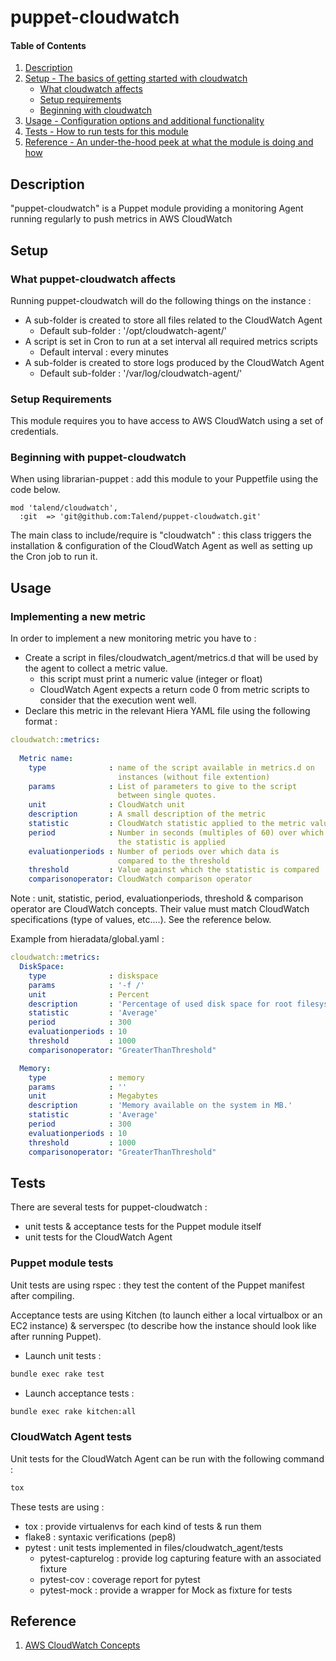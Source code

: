# puppet-cloudwatch

#### Table of Contents

1. [Description](#description)
1. [Setup - The basics of getting started with cloudwatch](#setup)
    * [What cloudwatch affects](#what-cloudwatch-affects)
    * [Setup requirements](#setup-requirements)
    * [Beginning with cloudwatch](#beginning-with-cloudwatch)
1. [Usage - Configuration options and additional functionality](#usage)
1. [Tests - How to run tests for this module](#tests)
1. [Reference - An under-the-hood peek at what the module is doing and how](#reference)


## Description

"puppet-cloudwatch" is a Puppet module providing a monitoring Agent running regularly to push metrics in AWS CloudWatch

## Setup

### What puppet-cloudwatch affects

Running puppet-cloudwatch will do the following things on the instance :

* A sub-folder is created to store all files related to the CloudWatch Agent
    * Default sub-folder : '/opt/cloudwatch-agent/'
* A script is set in Cron to run at a set interval all required metrics scripts
    * Default interval : every minutes
* A sub-folder is created to store logs produced by the CloudWatch Agent
    * Default sub-folder : '/var/log/cloudwatch-agent/'

### Setup Requirements

This module requires you to have access to AWS CloudWatch using a set of credentials.


### Beginning with puppet-cloudwatch

When using librarian-puppet : add this module to your Puppetfile using the code below.

```
mod 'talend/cloudwatch',
  :git  => 'git@github.com:Talend/puppet-cloudwatch.git'
```

The main class to include/require is "cloudwatch" : this class triggers the installation & configuration of the 
CloudWatch Agent as well as setting up the Cron job to run it.

## Usage

### Implementing a new metric

In order to implement a new monitoring metric you have to :

* Create a script in files/cloudwatch_agent/metrics.d that will be used by the agent to collect a metric value.
    * this script must print a numeric value (integer or float)
    * CloudWatch Agent expects a return code 0 from metric scripts to consider that the execution went well.
* Declare this metric in the relevant Hiera YAML file using the following format :

```yaml
cloudwatch::metrics:
    
  Metric name:
    type              : name of the script available in metrics.d on
                        instances (without file extention)
    params            : List of parameters to give to the script
                        between single quotes.
    unit              : CloudWatch unit
    description       : A small description of the metric
    statistic         : CloudWatch statistic applied to the metric value
    period            : Number in seconds (multiples of 60) over which
                        the statistic is applied
    evaluationperiods : Number of periods over which data is
                        compared to the threshold
    threshold         : Value against which the statistic is compared
    comparisonoperator: CloudWatch comparison operator
```

Note : unit, statistic, period, evaluationperiods, threshold & comparison operator are CloudWatch
concepts. Their value must match CloudWatch specifications (type of values, etc....).
See the reference below.

Example from hieradata/global.yaml :

```yaml
cloudwatch::metrics:
  DiskSpace:
    type              : diskspace
    params            : '-f /'
    unit              : Percent
    description       : 'Percentage of used disk space for root filesystem'
    statistic         : 'Average'
    period            : 300
    evaluationperiods : 10
    threshold         : 1000
    comparisonoperator: "GreaterThanThreshold"

  Memory:
    type              : memory
    params            : ''
    unit              : Megabytes
    description       : 'Memory available on the system in MB.'
    statistic         : 'Average'
    period            : 300
    evaluationperiods : 10
    threshold         : 1000
    comparisonoperator: "GreaterThanThreshold"
```

## Tests

There are several tests for puppet-cloudwatch :

* unit tests & acceptance tests for the Puppet module itself
* unit tests for the CloudWatch Agent

### Puppet module tests

Unit tests are using rspec : they test the content of the Puppet manifest after compiling.

Acceptance tests are using Kitchen (to launch either a local virtualbox or an EC2 instance) &
serverspec (to describe how the instance should look like after running Puppet).

* Launch unit tests :

```bash
bundle exec rake test
```

* Launch acceptance tests :

```bash
bundle exec rake kitchen:all
```

### CloudWatch Agent tests

Unit tests for the CloudWatch Agent can be run with the following command :

```bash
tox
```

These tests are using :

* tox : provide virtualenvs for each kind of tests & run them
* flake8 : syntaxic verifications (pep8)
* pytest : unit tests implemented in files/cloudwatch_agent/tests
    * pytest-capturelog : provide log capturing feature with an associated fixture
    * pytest-cov : coverage report for pytest
    * pytest-mock : provide a wrapper for Mock as fixture for tests

## Reference

1. [AWS CloudWatch Concepts](http://docs.aws.amazon.com/AmazonCloudWatch/latest/monitoring/cloudwatch_concepts.html)